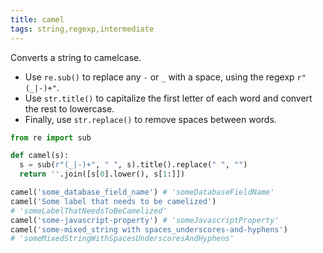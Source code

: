 ```yaml
---
title: camel
tags: string,regexp,intermediate
---
```


Converts a string to camelcase.

- Use `re.sub()` to replace any `-` or `_` with a space, using the regexp `r"(_|-)+"`.
- Use `str.title()` to capitalize the first letter of each word and convert the rest to lowercase.
- Finally, use `str.replace()` to remove spaces between words.

```py
from re import sub

def camel(s):
  s = sub(r"(_|-)+", " ", s).title().replace(" ", "")
  return ''.join([s[0].lower(), s[1:]])
```

```py
camel('some_database_field_name') # 'someDatabaseFieldName'
camel('Some label that needs to be camelized')
# 'someLabelThatNeedsToBeCamelized'
camel('some-javascript-property') # 'someJavascriptProperty'
camel('some-mixed_string with spaces_underscores-and-hyphens')
# 'someMixedStringWithSpacesUnderscoresAndHyphens'
```
